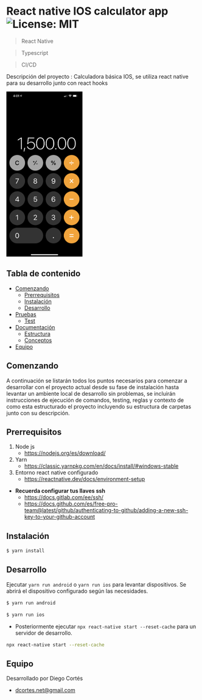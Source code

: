 # React native IOS calculator app ![License: MIT](https://img.shields.io/badge/License-MIT-yellow.svg)

> React Native

> Typescript

> CI/CD

Descripción del proyecto : Calculadora básica IOS, se utiliza react native para su desarrollo junto con react hooks

<img width="200" alt="cal-ios" src="./cal-ios.jpeg">

## Tabla de contenido

- [Comenzando](#comenzando)
    - [Prerrequisitos](#prerrequisitos)
    - [Instalación](#instalación)
    - [Desarrollo](#desarrollo)
- [Pruebas](#pruebas)
    - [Test](#test)
- [Documentación](#documentación)
    - [Estructura](#estructura)
    - [Conceptos](#conceptos)
- [Equipo](#equipo)

## Comenzando

A continuación se listarán todos los puntos necesarios para comenzar a desarrollar con el proyecto actual desde su fase de instalación hasta levantar un ambiente local de desarrollo sin problemas, se incluirán instrucciones de ejecución de comandos, testing, reglas y contexto de como esta estructurado el proyecto incluyendo su estructura de carpetas junto con su descripción.

## Prerrequisitos

1. Node js
    * https://nodejs.org/es/download/
2. Yarn
    * https://classic.yarnpkg.com/en/docs/install/#windows-stable
3. Entorno react native configurado
    * https://reactnative.dev/docs/environment-setup

* **Recuerda configurar tus llaves ssh**
    * https://docs.gitlab.com/ee/ssh/
    * https://docs.github.com/es/free-pro-team@latest/github/authenticating-to-github/adding-a-new-ssh-key-to-your-github-account

## Instalación

```bash
$ yarn install
```

## Desarrollo

Ejecutar `yarn run android` o `yarn run ios` para levantar dispositivos. Se abrirá el dispositivo configurado según las necesidades.

```bash
$ yarn run android
```

```bash
$ yarn run ios
```

* Posteriormente ejecutar `npx react-native start --reset-cache` para un servidor de desarrollo.

```bash
npx react-native start --reset-cache
```
## Equipo

Desarrollado por Diego Cortés

* dcortes.net@gmail.com
